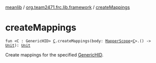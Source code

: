 [meanlib](../index.md) / [org.team2471.frc.lib.framework](index.md) / [createMappings](./create-mappings.md)

# createMappings

`fun <C : GenericHID> `[`C`](create-mappings.md#C)`.createMappings(body: `[`MapperScope`](-mapper-scope/index.md)`<`[`C`](create-mappings.md#C)`>.() -> `[`Unit`](https://kotlinlang.org/api/latest/jvm/stdlib/kotlin/-unit/index.html)`): `[`Unit`](https://kotlinlang.org/api/latest/jvm/stdlib/kotlin/-unit/index.html)

Create mappings for the specified [GenericHID](#).

